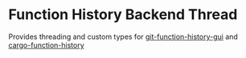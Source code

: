 # Function History Backend Thread

Provides threading and custom types for [git-function-history-gui](https://github.com/mendelsshop/git_function_history/tree/main/git-function-history-gui) and [cargo-function-history](https://github.com/mendelsshop/git_function_history/tree/main/cargo-function-history)